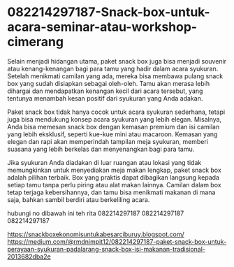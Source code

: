 # 082214297187-Snack-box-untuk-acara-seminar-atau-workshop-cimerang
Selain menjadi hidangan utama, paket snack box juga bisa menjadi souvenir atau kenang-kenangan bagi para tamu yang hadir dalam acara syukuran. Setelah menikmati camilan yang ada, mereka bisa membawa pulang snack box yang sudah disiapkan sebagai oleh-oleh. Tamu akan merasa lebih dihargai dan mendapatkan kenangan kecil dari acara tersebut, yang tentunya menambah kesan positif dari syukuran yang Anda adakan.

Paket snack box tidak hanya cocok untuk acara syukuran sederhana, tetapi juga bisa mendukung konsep acara syukuran yang lebih elegan. Misalnya, Anda bisa memesan snack box dengan kemasan premium dan isi camilan yang lebih eksklusif, seperti kue-kue mini atau macaroon. Kemasan yang elegan dan rapi akan memperindah tampilan meja syukuran, memberi suasana yang lebih berkelas dan menyenangkan bagi para tamu.

Jika syukuran Anda diadakan di luar ruangan atau lokasi yang tidak memungkinkan untuk menyediakan meja makan lengkap, paket snack box adalah pilihan terbaik. Box yang praktis dapat dibagikan langsung kepada setiap tamu tanpa perlu piring atau alat makan lainnya. Camilan dalam box tetap terjaga kebersihannya, dan tamu bisa menikmati makanan di mana saja, bahkan sambil berdiri atau berkeliling acara.

hubungi no dibawah ini 
teh rita
082214297187
082214297187
082214297187

https://snackboxekonomisuntukabesarciburuy.blogspot.com/
https://medium.com/@rmdnimpit12/082214297187-paket-snack-box-untuk-perayaan-syukuran-padalarang-snack-box-isi-makanan-tradisional-2013682dba2e

